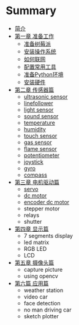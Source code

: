 # Summary

* [简介](README.md)
* [第一章 准备工作](chapter1.md)
   * [准备树莓派](prepare.md)
   * [安装操作系统](install_system.md)
   * [如何联网](how_to_connect_the_internet.md)
   * [配置常用工具](configuration_for_rpi.md)
   * [准备Python环境](ready_for_python.md)
   * [安装硬件](prepare_for_hardware.md)
* [第二章 传感器篇](chapter2.md)
   * [ultrasonic sensor](ultrasonic_sensor.md)
   * [linefollower](linefollower.md)
   * [light sensor](light_sensor.md)
   * [sound sensor](sound_sensor.md)
   * [temperature](temperature.md)
   * [humidity](humidity.md)
   * [touch sensor](touch_sensor.md)
   * [gas sensor](gas_sensor.md)
   * [flame sensor](flame_sensor.md)
   * [potentiometer](potentiometer.md)
   * [joystick](joystick.md)
   * [gyro](gyro.md)
   * [compass](compass.md)
* [第三章 电机驱动篇](chapter3.md)
   * [servo](servo.md)
   * [dc motor](dc_motor.md)
   * [encoder dc motor](encoder_dc_motor.md)
   * stepper motor
   * relays
   * shutter
* [第四章 显示篇](chapter4.md)
   * 7 segments display
   * led matrix
   * RGB LED
   * LCD
* [第五章 摄像头篇](chapter5.md)
   * capture picture
   * using opencv
* [第六篇 应用篇](chapter6.md)
   * weather station
   * video car
   * face detection
   * no man driving car
   * sketch plotter

